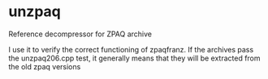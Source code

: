 # unzpaq
Reference decompressor for ZPAQ archive

I use it to verify the correct functioning of zpaqfranz. If the archives pass the unzpaq206.cpp test, it generally means that they will be extracted from the old zpaq versions
